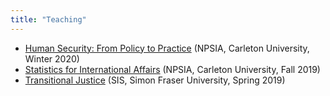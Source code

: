```yaml
---
title: "Teaching"
---
```


* [Human Security: From Policy to Practice](/files/INAF5704_syllabus.pdf) (NPSIA, Carleton University, Winter 2020)
* [Statistics for International Affairs](/files/INAF5016_syllabus.pdf) (NPSIA, Carleton University, Fall 2019)
* [Transitional Justice](/files/TJ_syllabus.pdf) (SIS, Simon Fraser University, Spring 2019)
